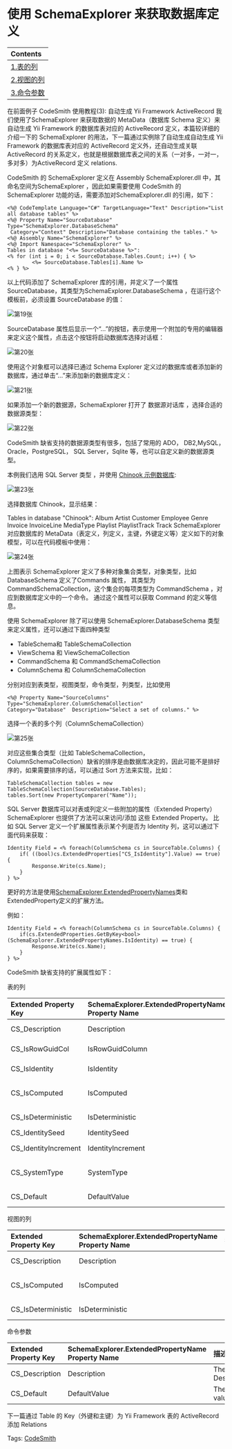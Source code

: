 # 使用 SchemaExplorer 来获取数据库定义

| Contents  | 
|:----------|
| [1.表的列](http://www.imobilebbs.com/wordpress/archives/4238#)   | 
| [2.视图的列](http://www.imobilebbs.com/wordpress/archives/4238#) | 
| [3.命令参数](http://www.imobilebbs.com/wordpress/archives/4238#) |

在前面例子 CodeSmith 使用教程(3): 自动生成 Yii Framework ActiveRecord 我们使用了SchemaExplorer 来获取数据的 MetaData（数据库 Schema 定义）来自动生成 Yii Framework 的数据库表对应的 ActiveRecord 定义，本篇较详细的介绍一下的 SchemaExplorer 的用法，下一篇通过实例除了自动生成自动生成 Yii Framework 的数据库表对应的 ActiveRecord 定义外，还自动生成关联 ActiveRecord 的关系定义，也就是根据数据库表之间的关系（一对多，一对一，多对多）为ActiveRecord 定义 relations. 

CodeSmith 的 SchemaExplorer 定义在 Assembly SchemaExplorer.dll 中，其命名空间为SchemaExplorer ，因此如果需要使用 CodeSmith 的 SchemaExplorer 功能的话，需要添加对SchemaExplorer.dll 的引用，如下：

```
<%@ CodeTemplate Language="C#" TargetLanguage="Text" Description="List all database tables" %>
<%@ Property Name="SourceDatabase" Type="SchemaExplorer.DatabaseSchema"
 Category="Context" Description="Database containing the tables." %>
<%@ Assembly Name="SchemaExplorer" %>
<%@ Import Namespace="SchemaExplorer" %>
Tables in database "<%= SourceDatabase %>":
<% for (int i = 0; i < SourceDatabase.Tables.Count; i++) { %>
        <%= SourceDatabase.Tables[i].Name %>
<% } %>
```

以上代码添加了 SchemaExplorer 库的引用，并定义了一个属性 SourceDatabase，其类型为SchemaExplorer.DatabaseSchema ，在运行这个模板前，必须设置 SourceDatabase 的值：

![第19张](images/19.png)

SourceDatabase 属性后显示一个“…”的按钮，表示使用一个附加的专用的编辑器来定义这个属性，点击这个按钮将启动数据库选择对话框：


![第20张](images/20.png)

使用这个对象框可以选择已通过 Schema Explorer 定义过的数据库或者添加新的数据库，通过单击“…”来添加新的数据库定义：

![第21张](images/21.png)

如果添加一个新的数据源，SchemaExplorer 打开了 数据源对话库 ，选择合适的数据源类型：

![第22张](images/22.png)

CodeSmith 缺省支持的数据源类型有很多，包括了常用的 ADO， DB2,MySQL，Oracle，PostgreSQL， SQL Server，Sqlite 等，也可以自定义新的数据源类型。

本例我们选用 SQL Server 类型 ，并使用 [Chinook 示例数据库](http://chinookdatabase.codeplex.com/):

![第23张](images/23.png)


选择数据库 Chinook，显示结果：

Tables in database "Chinook":
        Album
        Artist
        Customer
        Employee
        Genre
        Invoice
        InvoiceLine
        MediaType
        Playlist
        PlaylistTrack
        Track
SchemaExplorer 对应数据库的 MetaData（表定义，列定义，主键，外键定义等）定义如下的对象模型，可以在代码模板中使用：

![第24张](images/24.png)

上图表示 SchemaExplorer 定义了多种对象集合类型，对象类型，比如 DatabaseSchema 定义了Commands 属性，
其类型为 CommandSchemaCollection，这个集合的每项类型为 CommandSchema ，对应到数据库定义中的一个命令。
通过这个属性可以获取 Command 的定义等信息。

使用 SchemaExplorer 除了可以使用 SchemaExplorer.DatabaseSchema 类型来定义属性，还可以通过下面四种类型
- TableSchema和 TableSchemaCollection
- ViewSchema 和 ViewSchemaCollection
- CommandSchema 和 CommandSchemaCollection
- ColumnSchema 和 ColumnSchemaCollection

分别对应到表类型，视图类型，命令类型，列类型，比如使用

```
<%@ Property Name="SourceColumns"  Type="SchemaExplorer.ColumnSchemaCollection"
Category="Database"  Description="Select a set of columns." %>
```

选择一个表的多个列（ColumnSchemaCollection）

![第25张](images/25.png)

对应这些集合类型（比如 TableSchemaCollection，ColumnSchemaCollection）缺省的排序是由数据库决定的，因此可能不是排好序的，如果需要排序的话，可以通过 Sort 方法来实现，比如：

```
TableSchemaCollection tables = new TableSchemaCollection(SourceDatabase.Tables);
tables.Sort(new PropertyComparer("Name"));
```

SQL Server 数据库可以对表或列定义一些附加的属性（Extended Property）SchemaExplorer 也提供了方法可以来访问/添加 这些 Extended Property。
比如 SQL Server 定义一个扩展属性表示某个列是否为 Identity 列，这可以通过下面代码来获取：

```
Identity Field = <% foreach(ColumnSchema cs in SourceTable.Columns) {
    if( ((bool)cs.ExtendedProperties["CS_IsIdentity"].Value) == true) {
        Response.Write(cs.Name);
    }
} %>
```

更好的方法是使用[SchemaExplorer.ExtendedPropertyNames](http://www.codesmithtools.com/help/##GeneratorAPI.chm/html/5d664b18-7a28-1210-813f-a5f56f92c8e9.htm)类和ExtendedProperty定义的扩展方法。

例如：

```
Identity Field = <% foreach(ColumnSchema cs in SourceTable.Columns) {
    if(cs.ExtendedProperties.GetByKey<bool>(SchemaExplorer.ExtendedPropertyNames.IsIdentity) == true) {
        Response.Write(cs.Name);
    }
} %>
```

CodeSmith 缺省支持的扩展属性如下：

表的列

|Extended Property Key|	SchemaExplorer.ExtendedPropertyName Property Name|描述|
|:------------------|:------------------|:------------------------------------|
|CS_Description	    |Description        |	The Description                   |
|CS_IsRowGuidCol    |IsRowGuidColumn    |	The Column is a Row Guid          |
|CS_IsIdentity      |IsIdentity        	|Identity Column                      |
|CS_IsComputed	     |IsComputed	     |Computed Column or Index            |
|CS_IsDeterministic	 |IsDeterministic    |	Column is Deterministic           |
|CS_IdentitySeed	 |IdentitySeed	     |Identity Seed                       |
|CS_IdentityIncrement|	IdentityIncrement|	Identity Increment                |
|CS_SystemType	     |SystemType	     |The System Type (E.G., System.String)|
|CS_Default	         |DefaultValue	     |The default value                    |

视图的列

|Extended Property Key	|SchemaExplorer.ExtendedPropertyName Property Name|	描述|
|:------------------|:------------------|:-------------------------------------|
|CS_Description     |	Description     |	The Description                    |
|CS_IsComputed      |	IsComputed      |	Computed Column or Index           |
|CS_IsDeterministic |	IsDeterministic	|   Column is Deterministic            |

命令参数

|Extended Property Key|SchemaExplorer.ExtendedPropertyName Property Name|描述|
|:--------------------|:------------------------------------------------|:---|
|CS_Description       |	Description     |	The Description|
|CS_Default	          |DefaultValue	    |The default value|

下一篇通过 Table 的 Key（外键和主键）为 Yii Framework 表的 ActiveRecord 添加 Relations

Tags: [CodeSmith](http://www.imobilebbs.com/wordpress/archives/tag/codesmith)
